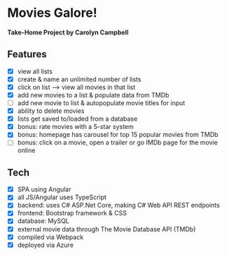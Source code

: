 # Movies Galore!

**Take-Home Project by Carolyn Campbell**

## Features

- [x] view all lists
- [x] create & name an unlimited number of lists
- [x] click on list --> view all movies in that list
- [x] add new movies to a list & populate data from TMDb
- [ ] add new movie to list & autopopulate movie titles for input
- [x] ability to delete movies
- [x] lists get saved to/loaded from a database
- [x] bonus: rate movies with a 5-star system
- [x] bonus: homepage has carousel for top 15 popular movies from TMDb
- [ ] bonus: click on a movie, open a trailer or go IMDb page for the movie online

## Tech

- [x] SPA using Angular
- [x] all JS/Angular uses TypeScript
- [x] backend: uses C# ASP.Net Core, making C# Web API REST endpoints
- [x] frontend: Bootstrap framework & CSS
- [x] database: MySQL
- [x] external movie data through The Movie Database API (TMDb)
- [x] compiled via Webpack
- [x] deployed via Azure
